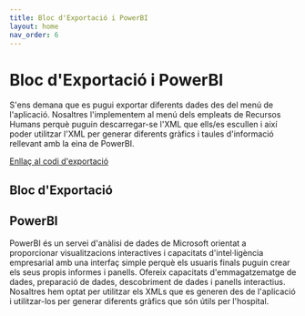 ```yaml
---
title: Bloc d'Exportació i PowerBI
layout: home
nav_order: 6
---
```


# Bloc d'Exportació i PowerBI

S'ens demana que es pugui exportar diferents dades des del menú de l'aplicació. Nosaltres l'implementem al menú dels empleats de Recursos Humans perquè puguin descarregar-se l'XML que ells/es escullen i així poder utilitzar l'XML per generar diferents gràfics i taules d'informació rellevant amb la eina de PowerBI.

[Enllaç al codi d'exportació](/python/Bloque%20Conexión%20Login/funciones.py)

## Bloc d'Exportació






## PowerBI

PowerBI és un servei d'anàlisi de dades de Microsoft orientat a proporcionar visualitzacions interactives i capacitats d'intel·ligència empresarial amb una interfaç simple perquè els usuaris finals puguin crear els seus propis informes i panells. Ofereix capacitats d'emmagatzematge de dades, preparació de dades, descobriment de dades i panells interactius.
Nosaltres hem optat per utilitzar els XMLs que es generen des de l'aplicació i utilitzar-los per generar diferents gràfics que són útils per l'hospital.

